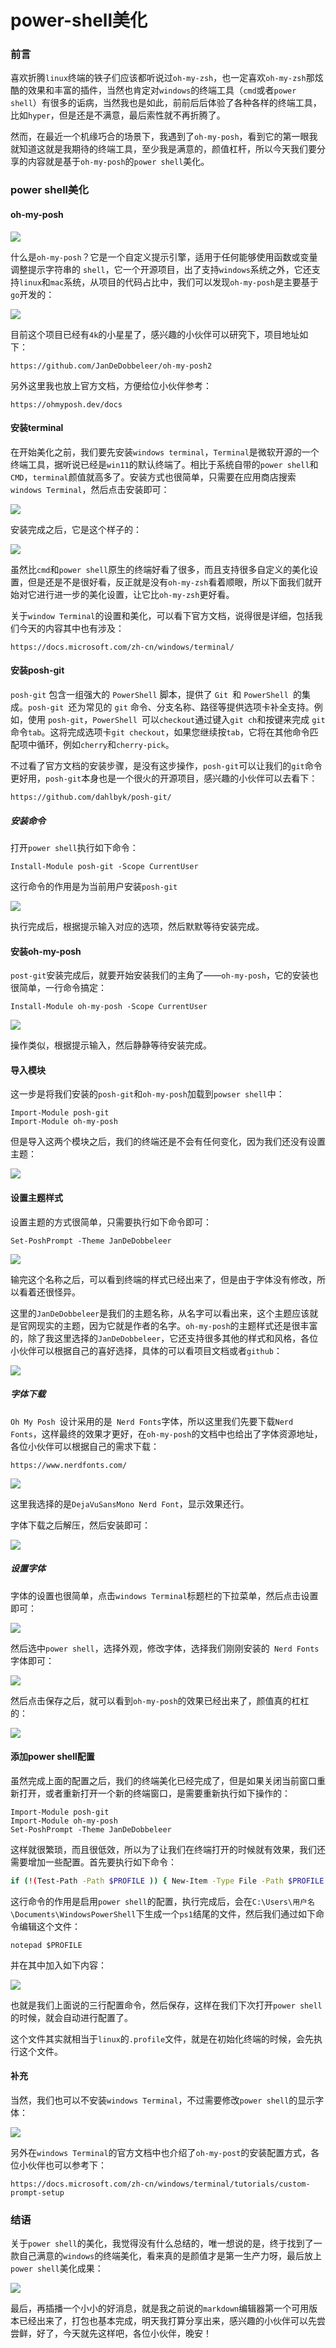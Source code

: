 # power-shell美化

### 前言

喜欢折腾`linux`终端的铁子们应该都听说过`oh-my-zsh`，也一定喜欢`oh-my-zsh`那炫酷的效果和丰富的插件，当然也肯定对`windows`的终端工具（`cmd`或者`power shell`）有很多的诟病，当然我也是如此，前前后后体验了各种各样的终端工具，比如`hyper`，但是还是不满意，最后索性就不再折腾了。

然而，在最近一个机缘巧合的场景下，我遇到了`oh-my-posh`，看到它的第一眼我就知道这就是我期待的终端工具，至少我是满意的，颜值杠杆，所以今天我们要分享的内容就是基于`oh-my-posh`的`power shell`美化。



### power shell美化

#### oh-my-posh

![](https://syske-pic-bed.oss-cn-hangzhou.aliyuncs.com/imgs/blog/20220111223348.png)

什么是`oh-my-posh`？它是一个自定义提示引擎，适用于任何能够使用函数或变量调整提示字符串的 `shell`，它一个开源项目，出了支持`windows`系统之外，它还支持`linux`和`mac`系统，从项目的代码占比中，我们可以发现`oh-my-posh`是主要基于`go`开发的：

![](https://syske-pic-bed.oss-cn-hangzhou.aliyuncs.com/imgs/blog/20220111225100.png)

目前这个项目已经有`4k`的小星星了，感兴趣的小伙伴可以研究下，项目地址如下：

```
https://github.com/JanDeDobbeleer/oh-my-posh2
```



另外这里我也放上官方文档，方便给位小伙伴参考：

```
https://ohmyposh.dev/docs
```



#### 安装terminal

在开始美化之前，我们要先安装`windows terminal`，`Terminal`是微软开源的一个终端工具，据听说已经是`win11`的默认终端了。相比于系统自带的`power shell`和`CMD`，`terminal`颜值就高多了。安装方式也很简单，只需要在应用商店搜索`windows Terminal`，然后点击安装即可：

![](https://syske-pic-bed.oss-cn-hangzhou.aliyuncs.com/imgs/blog/20220111130257.png)

安装完成之后，它是这个样子的：

![](https://syske-pic-bed.oss-cn-hangzhou.aliyuncs.com/imgs/blog/20220111224039.png)

虽然比`cmd`和`power shell`原生的终端好看了很多，而且支持很多自定义的美化设置，但是还是不是很好看，反正就是没有`oh-my-zsh`看着顺眼，所以下面我们就开始对它进行进一步的美化设置，让它比`oh-my-zsh`更好看。

关于`window Terminal`的设置和美化，可以看下官方文档，说得很是详细，包括我们今天的内容其中也有涉及：

```
https://docs.microsoft.com/zh-cn/windows/terminal/
```



#### 安装posh-git

`posh-git` 包含一组强大的 `PowerShell` 脚本，提供了 `Git `和 `PowerShell `的集成。`posh-git `还为常见的 `git` 命令、分支名称、路径等提供选项卡补全支持。例如，使用 `posh-git`，`PowerShell `可以`checkout`通过键入`git ch`和按键来完成 `git` 命令`tab`。这将完成选项卡`git checkout`，如果您继续按`tab`，它将在其他命令匹配项中循环，例如`cherry`和`cherry-pick`。

不过看了官方文档的安装步骤，是没有这步操作，`posh-git`可以让我们的`git`命令更好用，`posh-git`本身也是一个很火的开源项目，感兴趣的小伙伴可以去看下：

```
https://github.com/dahlbyk/posh-git/
```

##### 安装命令

打开`power shell`执行如下命令：

```
Install-Module posh-git -Scope CurrentUser
```

这行命令的作用是为当前用户安装`posh-git`

![](https://syske-pic-bed.oss-cn-hangzhou.aliyuncs.com/imgs/blog/20220110233441.png)

执行完成后，根据提示输入对应的选项，然后默默等待安装完成。



#### 安装oh-my-posh

`post-git`安装完成后，就要开始安装我们的主角了——`oh-my-posh`，它的安装也很简单，一行命令搞定：

```
Install-Module oh-my-posh -Scope CurrentUser
```

![](https://syske-pic-bed.oss-cn-hangzhou.aliyuncs.com/imgs/blog/20220110233652.png)

操作类似，根据提示输入，然后静静等待安装完成。



#### 导入模块

这一步是将我们安装的`posh-git`和`oh-my-posh`加载到`powser shell`中：

```
Import-Module posh-git
Import-Module oh-my-posh
```

但是导入这两个模块之后，我们的终端还是不会有任何变化，因为我们还没有设置主题：

![](https://syske-pic-bed.oss-cn-hangzhou.aliyuncs.com/imgs/blog/20220110234517.png)



#### 设置主题样式

设置主题的方式很简单，只需要执行如下命令即可：

```
Set-PoshPrompt -Theme JanDeDobbeleer
```

![](https://syske-pic-bed.oss-cn-hangzhou.aliyuncs.com/imgs/blog/20220110234621.png)

输完这个名称之后，可以看到终端的样式已经出来了，但是由于字体没有修改，所以看着还很怪异。

这里的`JanDeDobbeleer`是我们的主题名称，从名字可以看出来，这个主题应该就是官网现实的主题，因为它就是作者的名字。`oh-my-posh`的主题样式还是很丰富的，除了我这里选择的`JanDeDobbeleer`，它还支持很多其他的样式和风格，各位小伙伴可以根据自己的喜好选择，具体的可以看项目文档或者`github`：

![](https://syske-pic-bed.oss-cn-hangzhou.aliyuncs.com/imgs/blog/20220111134434.png)



##### 字体下载

`Oh My Posh `设计采用的是` Nerd Fonts`字体，所以这里我们先要下载`Nerd Fonts`，这样最终的效果才更好，在`oh-my-posh`的文档中也给出了字体资源地址，各位小伙伴可以根据自己的需求下载：

```
https://www.nerdfonts.com/
```

![](https://syske-pic-bed.oss-cn-hangzhou.aliyuncs.com/imgs/blog/20220111134143.png)

这里我选择的是`DejaVuSansMono Nerd Font`，显示效果还行。

字体下载之后解压，然后安装即可：

![](https://syske-pic-bed.oss-cn-hangzhou.aliyuncs.com/imgs/blog/20220111231727.png)

##### 设置字体

字体的设置也很简单，点击`windows Terminal`标题栏的下拉菜单，然后点击设置即可：

![](https://syske-pic-bed.oss-cn-hangzhou.aliyuncs.com/imgs/blog/20220111231822.png)

然后选中`power shell`，选择外观，修改字体，选择我们刚刚安装的` Nerd Fonts`字体即可：

![](https://syske-pic-bed.oss-cn-hangzhou.aliyuncs.com/imgs/blog/20220111000002.png)

然后点击保存之后，就可以看到`oh-my-posh`的效果已经出来了，颜值真的杠杠的：

![](https://syske-pic-bed.oss-cn-hangzhou.aliyuncs.com/imgs/blog/20220111000133.png)



#### 添加power shell配置

虽然完成上面的配置之后，我们的终端美化已经完成了，但是如果关闭当前窗口重新打开，或者重新打开一个新的终端窗口，是需要重新执行如下操作的：

```shell
Import-Module posh-git
Import-Module oh-my-posh
Set-PoshPrompt -Theme JanDeDobbeleer
```

这样就很繁琐，而且很低效，所以为了让我们在终端打开的时候就有效果，我们还需要增加一些配置。首先要执行如下命令：

```sh
if (!(Test-Path -Path $PROFILE )) { New-Item -Type File -Path $PROFILE -Force }
```

这行命令的作用是启用`power shell`的配置，执行完成后，会在`C:\Users\用户名\Documents\WindowsPowerShell`下生成一个`ps1`结尾的文件，然后我们通过如下命令编辑这个文件：

```
notepad $PROFILE
```

并在其中加入如下内容：

![](https://syske-pic-bed.oss-cn-hangzhou.aliyuncs.com/imgs/blog/20220111133313.png)

也就是我们上面说的三行配置命令，然后保存，这样在我们下次打开`power shell`的时候，就会自动进行配置了。

这个文件其实就相当于`linux`的`.profile`文件，就是在初始化终端的时候，会先执行这个文件。



#### 补充

当然，我们也可以不安装`windows Terminal`，不过需要修改`power shell`的显示字体：

![](https://syske-pic-bed.oss-cn-hangzhou.aliyuncs.com/imgs/blog/20220111232855.png)

另外在`windows Terminal`的官方文档中也介绍了`oh-my-post`的安装配置方式，各位小伙伴也可以参考下：

```
https://docs.microsoft.com/zh-cn/windows/terminal/tutorials/custom-prompt-setup
```



### 结语

关于`power shell`的美化，我觉得没有什么总结的，唯一想说的是，终于找到了一款自己满意的`windows`的终端美化，看来真的是颜值才是第一生产力呀，最后放上`power shell`美化成果：

![](https://syske-pic-bed.oss-cn-hangzhou.aliyuncs.com/imgs/blog/20220111233349.png)

最后，再插播一个小小的好消息，就是我之前说的`markdown`编辑器第一个可用版本已经出来了，打包也基本完成，明天我打算分享出来，感兴趣的小伙伴可以先尝尝鲜，好了，今天就先这样吧，各位小伙伴，晚安！